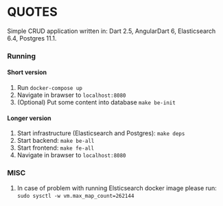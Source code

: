 # QUOTES
Simple CRUD application written in: Dart 2.5, AngularDart 6, Elasticsearch 6.4, Postgres 11.1.

### Running

#### Short version
1. Run `docker-compose up`
2. Navigate in brawser to `localhost:8080`
3. (Optional) Put some content into database `make be-init`

#### Longer version
1. Start infrastructure (Elasticsearch and Postgres): `make deps`
2. Start backend: `make be-all`
3. Start frontend: `make fe-all`
4. Navigate in brawser to `localhost:8080`

### MISC
1. In case of problem with running Elsticsearch docker image please run: `sudo sysctl -w vm.max_map_count=262144`

 
